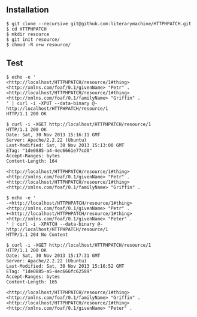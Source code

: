 Installation
------------

    $ git clone --recursive git@github.com:literarymachine/HTTPHPATCH.git
    $ cd HTTPHPATCH
    $ mkdir resource
    $ git init resource/
    $ chmod -R o+w resource/

Test
----

    $ echo -e '
    <http://localhost/HTTPHPATCH/resource/1#thing> <http://xmlns.com/foaf/0.1/givenName> "Petr" .
    <http://localhost/HTTPHPATCH/resource/1#thing> <http://xmlns.com/foaf/0.1/familyName> "Griffin" .
    ' | curl -i -XPUT --data-binary @- http://localhost/HTTPHPATCH/resource/1
    HTTP/1.1 200 OK

    $ curl -i -XGET http://localhost/HTTPHPATCH/resource/1
    HTTP/1.1 200 OK
    Date: Sat, 30 Nov 2013 15:16:11 GMT
    Server: Apache/2.2.22 (Ubuntu)
    Last-Modified: Sat, 30 Nov 2013 15:13:00 GMT
    ETag: "1de0885-a4-4ec6661e77cd0"
    Accept-Ranges: bytes
    Content-Length: 164

    <http://localhost/HTTPHPATCH/resource/1#thing> <http://xmlns.com/foaf/0.1/givenName> "Petr" .
    <http://localhost/HTTPHPATCH/resource/1#thing> <http://xmlns.com/foaf/0.1/familyName> "Griffin" .

    $ echo -e '
    -<http://localhost/HTTPHPATCH/resource/1#thing> <http://xmlns.com/foaf/0.1/givenName> "Petr" .
    +<http://localhost/HTTPHPATCH/resource/1#thing> <http://xmlns.com/foaf/0.1/givenName> "Peter" .
    ' | curl -i -XPATCH --data-binary @- http://localhost/HTTPHPATCH/resource/1
    HTTP/1.1 204 No Content

    $ curl -i -XGET http://localhost/HTTPHPATCH/resource/1
    HTTP/1.1 200 OK
    Date: Sat, 30 Nov 2013 15:17:31 GMT
    Server: Apache/2.2.22 (Ubuntu)
    Last-Modified: Sat, 30 Nov 2013 15:16:52 GMT
    ETag: "1de0885-a5-4ec666fc62589"
    Accept-Ranges: bytes
    Content-Length: 165

    <http://localhost/HTTPHPATCH/resource/1#thing> <http://xmlns.com/foaf/0.1/familyName> "Griffin" .
    <http://localhost/HTTPHPATCH/resource/1#thing> <http://xmlns.com/foaf/0.1/givenName> "Peter" .


